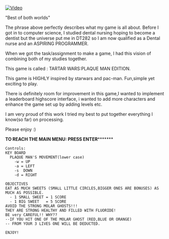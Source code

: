 


[![Video](http://img.youtube.com/vi/UfwoaQvvxYM/0.jpg)](https://www.youtube.com/watch?v=UfwoaQvvxYM "Video")

"Best of both worlds"

The phrase above perfectly describes what my game is all about.
Before I got in to computer science, I studied dental nursing hoping to become a dentist
but the universe put me in DT282 so I am now qualified as a Dental nurse and an ASPIRING PROGRAMMER.

When we got the task/assignment to make a game, I had this vision of combining both of my studies together.

This game is called : TARTAR WARS:PLAQUE MAN EDITION.

This game is HIGHLY inspired by starwars and pac-man.
Fun,simple yet exciting to play.

There is definitely room for improvement in this game,I wanted to implement
a leaderboard highscore interface, i wanted to add more characters and enhance the
game set up by adding levels etc.

I am very proud of this work I tried my best to put together everything I know(so far)
on processing. 

Please enjoy :)

************TO REACH THE MAIN MENU: PRESS ENTER*******************
    
    Controls:
    KEY BOARD
      PLAQUE MAN'S MOVEMENT(lower case)
        -w = UP
        -a = LEFT
        -s  DOWN
        -d = RIGHT
        
    OBJECTIVES
    EAT AS MUCH SWEETS (SMALL LITTLE CIRCLES,BIGGER ONES ARE BONUSES) AS MUCH AS POSSIBLE.
      - 1 SMALL SWEET = 1 SCORE
      - 1 BIG SWEET   = 5 SCORE
    AVOID THE STRONG MOLAR GHOSTS!!!
    THEY ARE STRONG HEALTHY AND FILLED WITH FLUORIDE!
    BE very CAREFUL!! WHY??
    --IF YOU HIT ONE OF THE MOLAR GHOST (RED,BLUE OR ORANGE)
    -- FROM YOUR 3 LIVES ONE WILL BE DEDUCTED.
    
    ENJOY!
